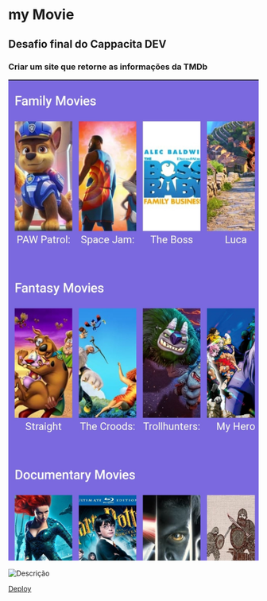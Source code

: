 # my Movie

## Desafio final do Cappacita DEV

### Criar um site que retorne as informações da TMDb



 ![Página inicial](/public/img/inicial.png?raw=true "Home")

 ![Descrição](/public/img/dexcricao.png?raw=true "Description")


[Deploy](https://app-my-movie.herokuapp.com/)

